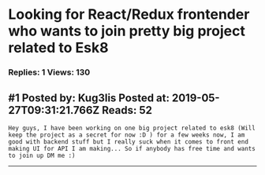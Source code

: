 # Looking for React/Redux frontender who wants to join pretty big project related to Esk8

### Replies: 1 Views: 130

## \#1 Posted by: Kug3lis Posted at: 2019-05-27T09:31:21.766Z Reads: 52

```
Hey guys, I have been working on one big project related to esk8 (Will keep the project as a secret for now :D ) for a few weeks now, I am good with backend stuff but I really suck when it comes to front end making UI for API I am making... So if anybody has free time and wants to join up DM me :)
```

---
